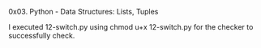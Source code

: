 0x03. Python - Data Structures: Lists, Tuples

I executed 12-switch.py using chmod u+x 12-switch.py for the checker to successfully check.

